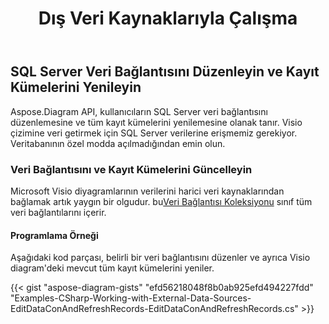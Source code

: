 ﻿---
title: Dış Veri Kaynaklarıyla Çalışma
type: docs
weight: 200
url: /tr/net/working-with-external-data-sources/
description: Bu bölümde, Aspose.Diagram ile harici veri kaynaklarıyla nasıl çalışılacağı açıklanmaktadır.
---
## **SQL Server Veri Bağlantısını Düzenleyin ve Kayıt Kümelerini Yenileyin**
Aspose.Diagram API, kullanıcıların SQL Server veri bağlantısını düzenlemesine ve tüm kayıt kümelerini yenilemesine olanak tanır. Visio çizimine veri getirmek için SQL Server verilerine erişmemiz gerekiyor. Veritabanının özel modda açılmadığından emin olun.
### **Veri Bağlantısını ve Kayıt Kümelerini Güncelleyin**
 Microsoft Visio diyagramlarının verilerini harici veri kaynaklarından bağlamak artık yaygın bir olgudur. bu[Veri Bağlantısı Koleksiyonu](http://www.aspose.com/api/net/diagram/aspose.diagram/dataconnectioncollection) sınıf tüm veri bağlantılarını içerir.
#### **Programlama Örneği**
Aşağıdaki kod parçası, belirli bir veri bağlantısını düzenler ve ayrıca Visio diagram'deki mevcut tüm kayıt kümelerini yeniler.

{{< gist "aspose-diagram-gists" "efd56218048f8b0ab925efd494227fdd" "Examples-CSharp-Working-with-External-Data-Sources-EditDataConAndRefreshRecords-EditDataConAndRefreshRecords.cs" >}}
